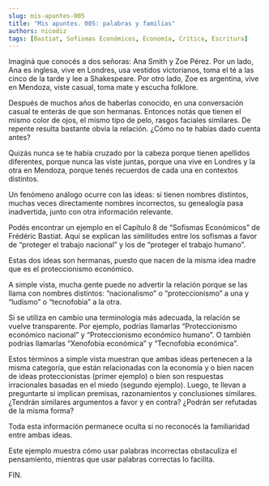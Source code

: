 ```yaml
---
slug: mis-apuntes-005
title: "Mis apuntes. 005: palabras y familias"
authors: nicodiz
tags: [Bastiat, Sofismas Económicos, Economía, Crítica, Escritura]
---
```


Imaginá que conocés a dos señoras: Ana Smith y Zoe Pérez. Por un lado, Ana es inglesa, vive en Londres, usa vestidos victorianos, toma el té a las cinco de la tarde y lee a Shakespeare. Por otro lado, Zoe es argentina, vive en Mendoza, viste casual, toma mate y escucha folklore.

Después de muchos años de haberlas conocido, en una conversación casual te enterás de que son hermanas. Entonces notás que tienen el mismo color de ojos, el mismo tipo de pelo, rasgos faciales similares. De repente resulta bastante obvia la relación. ¿Cómo no te habías dado cuenta antes?

Quizás nunca se te había cruzado por la cabeza porque tienen apellidos diferentes, porque nunca las viste juntas, porque una vive en Londres y la otra en Mendoza, porque tenés recuerdos de cada una en contextos distintos.

Un fenómeno análogo ocurre con las ideas: si tienen nombres distintos, muchas veces directamente nombres incorrectos, su genealogía pasa inadvertida, junto con otra información relevante.

Podés encontrar un ejemplo en el Capítulo 8 de “Sofismas Económicos” de Frédéric Bastiat. Aquí se explican las similitudes entre los sofismas a favor de “proteger el trabajo nacional” y los de “proteger el trabajo humano”.

Estas dos ideas son hermanas, puesto que nacen de la misma idea madre que es el proteccionismo económico.

A simple vista, mucha gente puede no advertir la relación porque se las llama con nombres distintos: “nacionalismo” o “proteccionismo” a una y “ludismo” o “tecnofobia” a la otra.

Si se utiliza en cambio una terminología más adecuada, la relación se vuelve transparente. Por ejemplo, podrías llamarlas “Proteccionismo económico nacional” y “Proteccionismo económico humano”. O también podrías llamarlas “Xenofobia económica” y “Tecnofobia económica”.

Estos términos a simple vista muestran que ambas ideas pertenecen a la misma categoría, que están relacionadas con la economía y o bien nacen de ideas proteccionistas (primer ejemplo) o bien son respuestas irracionales basadas en el miedo (segundo ejemplo). Luego, te llevan a preguntarte si implican premisas, razonamientos y conclusiones similares. ¿Tendrán similares argumentos a favor y en contra? ¿Podrán ser refutadas de la misma forma?

Toda esta información permanece oculta si no reconocés la familiaridad entre ambas ideas.

Este ejemplo muestra cómo usar palabras incorrectas obstaculiza el pensamiento, mientras que usar palabras correctas lo facilita.

FIN.
